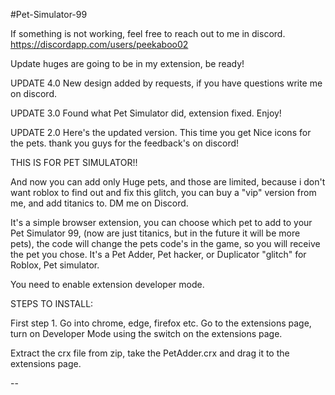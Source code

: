 #Pet-Simulator-99

If something is not working, feel free to reach out to me in discord. https://discordapp.com/users/peekaboo02

Update huges are going to be in my extension, be ready! 

UPDATE 4.0
New design added by requests, if you have questions write me on discord.

UPDATE 3.0 
Found what Pet Simulator did, extension fixed. Enjoy!

UPDATE 2.0
Here's the updated version. This time you get Nice icons for the pets.
thank you guys for the feedback's on discord!

THIS IS FOR PET SIMULATOR!! 

And now you can add only Huge pets, and those are limited, because i don't want roblox to find out and fix this glitch, 
you can buy a "vip" version from me, and add titanics to. DM me on Discord.


It's a simple browser extension, you can choose which pet to add to your Pet Simulator 99, (now are just titanics, but in the future it will be more pets), the code will change the pets code's in the game, so you will receive the pet you chose. It's a Pet Adder, Pet hacker, or Duplicator "glitch" for Roblox, Pet simulator.

You need  to enable extension developer mode.

STEPS TO INSTALL:

First step 1. Go into chrome, edge, firefox etc. 
Go to the extensions page, 
turn on Developer Mode using the switch on the extensions page.

Extract the crx file from zip, take the PetAdder.crx  and drag it to the extensions page.


--

